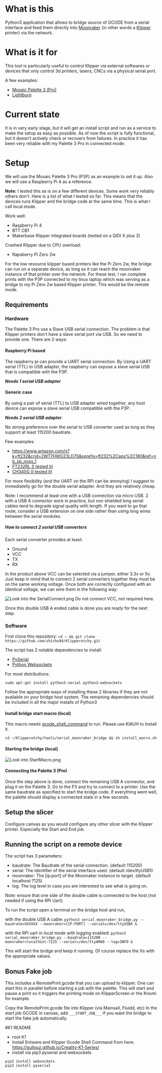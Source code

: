 # What is this 
Python3 application that allows to bridge source of GCODE from a serial interface and feed them directly into [Moonraker](https://github.com/Arksine/moonraker) (in other words a [Klipper](https://www.klipper3d.org/) printer) via the network.

# What is it for
This tool is particularly useful to control Klipper via external softwares or devices that only control 3d printers, lasers, CNCs via a physical serial port. 

A few examples:
- [Mosaic Palette 3 (Pro)](https://www.mosaicmfg.com/products/palette-3-pro)
- [Lightburn](https://lightburnsoftware.com/)

# Current state
It is in very early stage, but it will get an install script and run as a service to make the setup as easy as possible.
As of now the script is fully functional, but it doesn't actively check or recovers from failures.
In practice it has been very reliable with my Palette 3 Pro in connected mode.

# Setup
We will use the Mosaic Palette 3 Pro (P3P) as an example to set it up. Also we will use a Raspberry Pi 4 as a reference. 

**Note:** I tested this as is on a few different devices. Some work very reliably others don't. Here is a list of what I tested so far. This means that the devices runs Klipper and the bridge code at the same time. This is what I call local mode.

Work well:
- Raspberry Pi 4 
- BTT CB1
- Makerbase Klipper integrated boards (tested on a QIDI X plus 3)

Crashed Klipper due to CPU overload:
- Rapsberry Pi Zero 2w

For the low resource klipper based printers like the Pi Zero 2w, the bridge can run on a separate device, as long as it can reach the moonraker instance of that printer over the network. For these test, I ran complete prints with the P3P connected to my linux laptop which was serving as a bridge to my Pi Zero 2w based Klipper printer. This would be the remote mode. 

## Requirements

### Hardware
The Palette 3 Pro use a Slave USB serial connection. The problem is that Klipper printers don't have a slave serial port via USB. So we need to provide one. There are 2 ways:

#### Raspberry Pi based 
The raspberry pi can provide a UART serial connection. By Using a UART serial (TTL) to USB adapter, the raspberry can expose a slave serial USB that is compatible with the P3P.

***Needs 1 serial USB adapter***

#### Generic case
By using a pair of serial (TTL) to USB adapter wired together, any host device can expose a slave serial USB compatible with the P3P.

***Needs 2 serial USB adapter***

No strong preference over the serial to USB converter used as long as they support at least 115200 baudrate.

Few examples:
- https://www.amazon.com/s?k=ft232&crid=2WT7HWG23LD7S&sprefix=ft232%2Caps%2C180&ref=nb_sb_noss_1
- [FT232RL (I tested it)](https://www.amazon.com/HiLetgo-FT232RL-Converter-Adapter-Breakout/dp/B00IJXZQ7C/ref=sr_1_1?crid=2WT7HWG23LD7S&dib=eyJ2IjoiMSJ9.cQHozpO05gscv2XRMBAoT3k5X_6ZdSsOw_pNfVqFXgmo8RtUlxlhNs27epYuUfJg5-0-pynSAyIa4fCiXkp0Qb1UCXdVqsLLn54ACr3zAIYLDmGlFvvJPuvCro3WfaIx8DGmSOX2iNtLxqw_OmYmsBr-PZ7O8v-R5Q4jSTSQ7CmpBWhxljG6CNpWatHijTQ3kLHA2cXhsu9Yfyy-fIvLTjN5dFW3cMkK0NfI2d09pLU.M559cIx9AxRVfG3bRpkyEMCHlng6jXVIij1CxHx-KZ0&dib_tag=se&keywords=ft232&qid=1710103861&sprefix=ft232%2Caps%2C180&sr=8-1)
- [CH340G (I tested it)](https://www.amazon.com/HiLetgo-Module-Microcontroller-Download-Serial/dp/B00LZV1G6K/ref=sr_1_1?crid=17C1UWPLWZ5BM&dib=eyJ2IjoiMSJ9.zvmz4Fksq6F9d55nDpLfSdXPCzH5sDloljArNZSjLIdCGVAmoGI9d38gmRl5ICH8fHX3JiHTaJzRAUHsR1Os9NcG6wviaxqPp4O8IDFFZrKkBF9ygGyqzAz_s02UnnUsRg7Xj5t6ydB_05UnuxfaLRsZRiMRgGrZ8WMZQdrDAAAMq0RNS_l8PVN8VydCiKX9tzDxQx-SAAVL56D5Cayc9oN6l78d_Ym0wuCF3tZwrMc.vNYpfjWQ5J2yRGlyCKqTFmIYZzAHmIO1yWnOMSQlIfU&dib_tag=se&keywords=CH340g&qid=1710106717&sprefix=ch340g%2Caps%2C204&sr=8-1)

For more flexibility (and the UART on the RPi can be annoying) I suggest to immediatelly go for the double serial adapter. And they are relatively cheap. 

Note: I recommend at least one with a USB connection via micro USB.
2 with a USB A connector work in practice, but non shielded long serial cables tend to degrade signal quality with length. If you want to go that route, consider a USB extension on one side rather than using long wires between the serial modules.


##### How to connect 2 serial USB converters
Each serial converter provides at least:
- Ground
- VCC
- TX
- RX

In the product above VCC can be selected via a jumper, either 3.3v or 5v. Just keep in mind that to connect 2 serial converters together they must be on the same working voltage. 
Once both are correctly configured with an identical voltage, we can wire them in the following way:

![Look into the SerialConnect.png](SerialConnect.png)
Do not connect VCC, not required here.

Once this double USB A ended cable is done you are ready for the next step.

### Software
First clone this repository:
`cd ~ && git clone https://github.com/shishu94/Klipperotchy.git`

The script has 2 notable dependencies to install:
- [PySerial](https://pyserial.readthedocs.io/en/latest/index.html)
- [Python Websockets](https://websockets.readthedocs.io/en/stable/)

For most distributions:
```
sudo apt-get install python3-serial python3-websockets
```

Follow the appropriate ways of installing these 2 libraries if they are not available on your bridge host system.
The remaining dependencies should be included in all the major installs of Python3

#### Install bridge start macro (local)
This macro needs [gcode_shell_command](https://github.com/dw-0/kiauh/blob/master/docs/gcode_shell_command.md) to run. 
Please use KIAUH to install it.

```
cd ~/Klipperotchy/tools/serial_moonraker_bridge && sh install_macro.sh
```

#### Starting the bridge (local)
![Look into StartMacro.png](StartMacro.png)

#### Connecting the Palette 3 (Pro)
Once the step above is done, connect the remaining USB A connector, and plug it on the Palette 3.
Go to the P3 and try to connect to a printer. Use the same baudrate as specified to start the bridge code.
If everything went well, the palette should display a connected state in a few seconds.


## Setup the slicer
Configure canvas as you would configure any other slicer with the Klipper printer. Especially the Start and End job.

## Running the script on a remote device
The script has 3 parameters:
- baudrate: The Baudrate of the serial connection. (default 115200)
- serial: The identifier of the serial interface used. (default /dev/ttyUSB1)
- moonraker: The [ip:port] of the Moonraker instance to target. (default localhost:7125)
- log: The log level in case you are interested to see what is going on.

Note: ensure that one side of the double cable is connected to the host (not needed if using the RPi Uart).

To run the script open a terminal on the bridge host and run,

with the double USB A cable:
`python3 serial_moonraker_bridge.py --baudrate=XXXXXX --moonraker=[IP:PORT] --serial=/dev/ttyUSBX &`

with the RPi uart in local mode with logging enabled:
`python3 serial_moonraker_bridge.py --baudrate=115200 --moonraker=localhost:7125 --serial=/dev/ttyAMA0 --log=INFO &`

This will start the bridge and keep it running. Of course replace the Xs with the appropriate values.

## Bonus Fake job
This includes a RemotePrint.gcode that you can upload to klipper. One can start this in parallel before starting a job with the palette. This will start and pause a print so it triggers the printing mode on KlipperScreen or the Knomi for example.

Copy the RemotePrint.gcode file into Klipper (via Mainsail, Fluidd, etc)
In the start job GCODE in canvas, add `___START_JOB___` if you want the bridge to start the fake job automatically.


#K1 README
 - root K1
 - Install Entware and Klipper Gcode Shell Command from here: https://guilouz.github.io/Creality-K1-Series/
 - install via pip3 pyserial and websockets
```
pip3 install websockets
pip3 install pyserial
```
